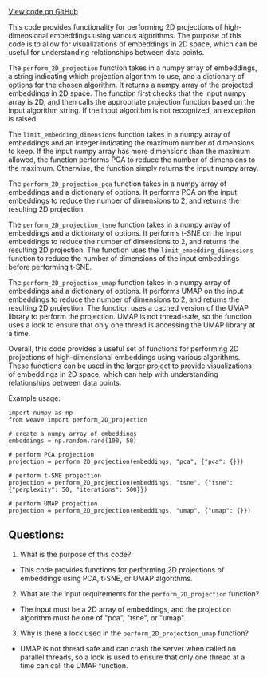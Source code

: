 [View code on GitHub](https://github.com/wandb/weave/weave/ops_primitives/projection_utils.py)

This code provides functionality for performing 2D projections of high-dimensional embeddings using various algorithms. The purpose of this code is to allow for visualizations of embeddings in 2D space, which can be useful for understanding relationships between data points. 

The `perform_2D_projection` function takes in a numpy array of embeddings, a string indicating which projection algorithm to use, and a dictionary of options for the chosen algorithm. It returns a numpy array of the projected embeddings in 2D space. The function first checks that the input numpy array is 2D, and then calls the appropriate projection function based on the input algorithm string. If the input algorithm is not recognized, an exception is raised. 

The `limit_embedding_dimensions` function takes in a numpy array of embeddings and an integer indicating the maximum number of dimensions to keep. If the input numpy array has more dimensions than the maximum allowed, the function performs PCA to reduce the number of dimensions to the maximum. Otherwise, the function simply returns the input numpy array. 

The `perform_2D_projection_pca` function takes in a numpy array of embeddings and a dictionary of options. It performs PCA on the input embeddings to reduce the number of dimensions to 2, and returns the resulting 2D projection. 

The `perform_2D_projection_tsne` function takes in a numpy array of embeddings and a dictionary of options. It performs t-SNE on the input embeddings to reduce the number of dimensions to 2, and returns the resulting 2D projection. The function uses the `limit_embedding_dimensions` function to reduce the number of dimensions of the input embeddings before performing t-SNE. 

The `perform_2D_projection_umap` function takes in a numpy array of embeddings and a dictionary of options. It performs UMAP on the input embeddings to reduce the number of dimensions to 2, and returns the resulting 2D projection. The function uses a cached version of the UMAP library to perform the projection. UMAP is not thread-safe, so the function uses a lock to ensure that only one thread is accessing the UMAP library at a time. 

Overall, this code provides a useful set of functions for performing 2D projections of high-dimensional embeddings using various algorithms. These functions can be used in the larger project to provide visualizations of embeddings in 2D space, which can help with understanding relationships between data points. 

Example usage:

```
import numpy as np
from weave import perform_2D_projection

# create a numpy array of embeddings
embeddings = np.random.rand(100, 50)

# perform PCA projection
projection = perform_2D_projection(embeddings, "pca", {"pca": {}})

# perform t-SNE projection
projection = perform_2D_projection(embeddings, "tsne", {"tsne": {"perplexity": 50, "iterations": 500}})

# perform UMAP projection
projection = perform_2D_projection(embeddings, "umap", {"umap": {}})
```
## Questions: 
 1. What is the purpose of this code?
- This code provides functions for performing 2D projections of embeddings using PCA, t-SNE, or UMAP algorithms.

2. What are the input requirements for the `perform_2D_projection` function?
- The input must be a 2D array of embeddings, and the projection algorithm must be one of "pca", "tsne", or "umap".

3. Why is there a lock used in the `perform_2D_projection_umap` function?
- UMAP is not thread safe and can crash the server when called on parallel threads, so a lock is used to ensure that only one thread at a time can call the UMAP function.